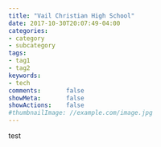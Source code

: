 ```yaml
---
title: "Vail Christian High School"
date: 2017-10-30T20:07:49-04:00
categories:
- category
- subcategory
tags:
- tag1
- tag2
keywords:
- tech
comments:       false
showMeta:       false
showActions:    false
#thumbnailImage: //example.com/image.jpg
---
```

test
